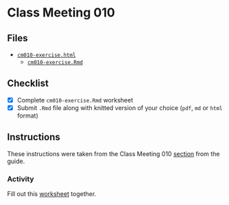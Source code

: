 # Class Meeting 010
## Files
* [`cm010-exercise.html`](https://dy-lin.github.io/STAT545-participation/cm010/cm010-exercise.html)
  * [`cm010-exercise.Rmd`](https://github.com/dy-lin/STAT545-participation/blob/master/cm010/cm010-exercise.Rmd) 

## Checklist
- [x] Complete `cm010-exercise.Rmd` worksheet
- [x] Submit `.Rmd` file along with knitted version of your choice (`pdf`, `md` or `html` format)

## Instructions
These instructions were taken from the Class Meeting 010 [section](https://stat545guidebook.netlify.com/tibble-joins.html) from the guide.

### Activity
Fill out this [worksheet](https://raw.githubusercontent.com/STAT545-UBC/Classroom/master/tutorials/cm010-exercise.Rmd) together.
